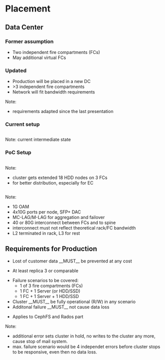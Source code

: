 <!-- .slide: data-state="section-break" id="section-break-6" data-timing="10s" -->
# Placement


<!-- .slide: data-state="normal" id="placement-0" data-timing="20s" data-menu-title="Data Center" -->
## Data Center 

### Former assumption <!-- .element: class="fragment" data-fragment-index="0" -->
* Two independent fire compartments (FCs) <!-- .element: class="fragment" data-fragment-index="0" -->
* May additional virtual FCs <!-- .element: class="fragment" data-fragment-index="0" -->

### Updated <!-- .element: class="fragment" data-fragment-index="1" -->
* Production will be placed in a new DC <!-- .element: class="fragment" data-fragment-index="1" -->
* \>3 independent fire compartments <!-- .element: class="fragment" data-fragment-index="1" -->
* Network will fit bandwidth requirements <!-- .element: class="fragment" data-fragment-index="1" -->

Note: 
- requirements adapted since the last presentation


<!-- .slide: data-state="normal" id="placement-3" data-timing="20s" data-menu-title="3FCs" -->
### Current setup
<div>
  <center><img data-src="images/fc-ceph-EC+3xReplication-color.svg" style="width:75%"></center>
</div>

Note: current intermediate state


<!-- .slide: data-state="normal" id="placement-3" data-timing="20s" data-menu-title="3FCs" -->
### PoC Setup
<div>
  <center><img data-src="images/fc-ceph-EC-color_white_v2.svg" style="width:75%"></center>
</div>

Note:
- cluster gets extended 18 HDD nodes on 3 FCs
- for better distribution, especially for EC

<!-- .slide: data-state="normal" id="placement-net-2" data-timing="20s" data-menu-title="Network Overview" -->
<div>
  <center><img data-src="images/network-infra-mailplatform_v1.svg" style="width:85%"></center>
</div>

Note: 
- 1G OAM
- 4x10G ports per node, SFP+ DAC
- MC-LAG/M-LAG for aggregation and failover
- 40 or 80G interconnect between FCs and to spine
- interconnect must not reflect theoretical rack/FC bandwidth
- L2 terminated in rack, L3 for rest


<!-- .slide: data-state="normal" id="placement-1" data-timing="20s" data-menu-title="Data safety" -->
## Requirements for Production

* <!-- .element: class="fragment" data-fragment-index="0" --> Lost of customer data __MUST__ be prevented at any cost 
* At least replica 3 or comparable <!-- .element: class="fragment" data-fragment-index="1" -->

* <!-- .element: class="fragment" data-fragment-index="2" --> Failure scenarios to be covered: 
  * <!-- .element: class="fragment" data-fragment-index="3" --> 1 of 3 fire compartments (FCs)
  * <!-- .element: class="fragment" data-fragment-index="3" --> 1 FC + 1 Server (or HDD/SSD)
  * <!-- .element: class="fragment" data-fragment-index="3" --> 1 FC + 1 Server + 1 HDD/SSD 

* <!-- .element: class="fragment" data-fragment-index="4" --> Cluster __MUST__ be fully operational (R/W) in any scenario 
* <!-- .element: class="fragment" data-fragment-index="5" --> Additonal failure __MUST__ not cause data loss
* Applies to CephFS and Rados part <!-- .element: class="fragment" data-fragment-index="6" -->

Note: 
- additional error sets cluster in hold, no writes to the cluster any more, cause stop of mail system.
- max. failure scenario would be 4 independet errors before cluster stops to be responsive, even then no data loss.
